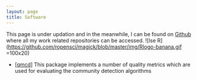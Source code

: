 ```yaml
---
layout: page
title: Software
---
```


This page is under updation and in the meanwhile, I can be found on [Github](http://github.com/ankitbit) where all my work related repositories can be accessed.
![Ise R](https://github.com/ropensci/magick/blob/master/img/Rlogo-banana.gif =100x20)
* [[qmcd]](https://github.com/ankitbit/qmcd) This package implements a number of quality metrics which are used for evaluating the community detection algorithms
